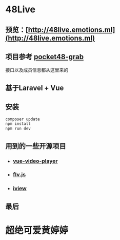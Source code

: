 # 48Live

## 预览：[http://48live.emotions.ml](http://48live.emotions.ml)

## 项目参考 [pocket48-grab](https://github.com/xsaiting/pocket48-grab/)
  接口以及成员信息都从这里来的

## 基于Laravel + Vue

## 安装

```bash
composer update
npm install
npm run dev
```


## 用到的一些开源项目
* ### [vue-video-player](https://github.com/surmon-china/vue-video-player)
* ### [flv.js](https://github.com/Bilibili/flv.js)
* ### [iview](https://github.com/iview/iview)

## 最后
# 超绝可爱黄婷婷

